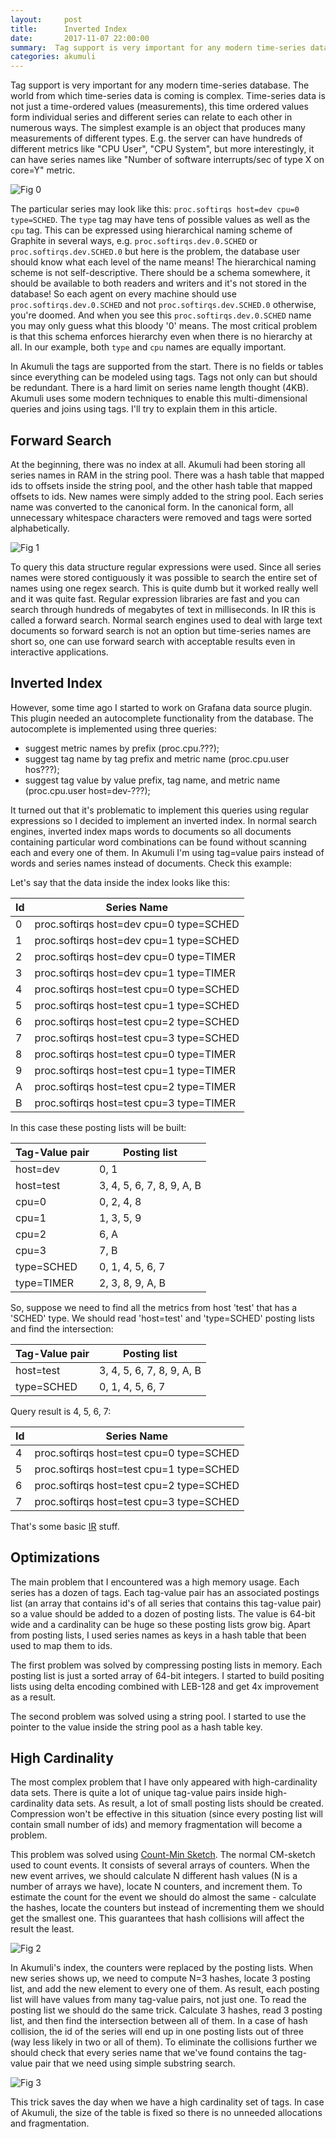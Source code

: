 ```yaml
---
layout:     post
title:      Inverted Index
date:       2017-11-07 22:00:00
summary:  Tag support is very important for any modern time-series database. The world from which time-series data is coming is complex. Time-series data is not just a time-ordered values (measurements), this time ordered values form individual series...
categories: akumuli
---
```


Tag support is very important for any modern time-series database. The world from which time-series data is coming is complex. Time-series data is not just a time-ordered values (measurements), this time ordered values form individual series and different series can relate to each other in numerous ways. The simplest example is an object that produces many measurements of different types. E.g. the server can have hundreds of different metrics like "CPU User", "CPU System", but more interestingly, it can have series names like "Number of software interrupts/sec of type X on core=Y" metric.

![Fig 0](/images/softirqs.png)

The particular series may look like this: `proc.softirqs host=dev cpu=0 type=SCHED`. The `type` tag may have tens of possible values as well as the `cpu` tag. This can be expressed using hierarchical naming scheme of Graphite in several ways, e.g. `proc.softirqs.dev.0.SCHED` or `proc.softirqs.dev.SCHED.0` but here is the problem, the database user should know what each level of the name means! The hierarchical naming scheme is not self-descriptive. There should be a schema somewhere, it should be available to both readers and writers and it's not stored in the database! So each agent on every machine should use `proc.softirqs.dev.0.SCHED` and not `proc.softirqs.dev.SCHED.0` otherwise, you're doomed. And when you see this `proc.softirqs.dev.0.SCHED` name you may only guess what this bloody '0' means.
The most critical problem is that this schema enforces hierarchy even when there is no hierarchy at all. In our example, both `type` and `cpu` names are equally important.

In Akumuli the tags are supported from the start. There is no fields or tables since everything can be modeled using tags. Tags not only can but should be redundant. There is a hard limit on series name length thought (4KB). Akumuli uses some modern techniques to enable this multi-dimensional queries and joins using tags. I'll try to explain them in this article.

## Forward Search

At the beginning, there was no index at all. Akumuli had been storing all series names in RAM in the string pool. There was a hash table that mapped ids to offsets inside the string pool, and the other hash table that mapped offsets to ids. New names were simply added to the string pool. Each series name was converted to the canonical form. In the canonical form, all unnecessary whitespace characters were removed and tags were sorted alphabetically.

![Fig 1](/images/memview.png)

To query this data structure regular expressions were used. Since all series names were stored contiguously it was possible to search the entire set of names using one regex search. This is quite dumb but it worked really well and it was quite fast. Regular expression libraries are fast and you can search through hundreds of megabytes of text in milliseconds. In IR this is called a forward search. Normal search engines used to deal with large text documents so forward search is not an option but time-series names are short so, one can use forward search with acceptable results even in interactive applications.

## Inverted Index

However, some time ago I started to work on Grafana data source plugin. This plugin needed an autocomplete functionality from the database. The autocomplete is implemented using three queries:
- suggest metric names by prefix (proc.cpu.???);
- suggest tag name by tag prefix and metric name (proc.cpu.user hos???);
- suggest tag value by value prefix, tag name, and metric name (proc.cpu.user host=dev-???);

It turned out that it's problematic to implement this queries using regular expressions so I decided to implement an inverted index. In normal search engines, inverted index maps words to documents so all documents containing particular word combinations can be found without scanning each and every one of them. In Akumuli I'm using tag=value pairs instead of words and series names instead of documents. Check this example:

Let's say that the data inside the index looks like this:

|Id|Series Name|
|---|----|
|0|proc.softirqs host=dev cpu=0 type=SCHED|
|1|proc.softirqs host=dev cpu=1 type=SCHED|
|2|proc.softirqs host=dev cpu=0 type=TIMER|
|3|proc.softirqs host=dev cpu=1 type=TIMER|
|4|proc.softirqs host=test cpu=0 type=SCHED|
|5|proc.softirqs host=test cpu=1 type=SCHED|
|6|proc.softirqs host=test cpu=2 type=SCHED|
|7|proc.softirqs host=test cpu=3 type=SCHED|
|8|proc.softirqs host=test cpu=0 type=TIMER|
|9|proc.softirqs host=test cpu=1 type=TIMER|
|A|proc.softirqs host=test cpu=2 type=TIMER|
|B|proc.softirqs host=test cpu=3 type=TIMER|

In this case these posting lists will be built:

|Tag-Value pair| Posting list|
|--------|--------|
|host=dev|0, 1|
|host=test|3, 4, 5, 6, 7, 8, 9, A, B|
|cpu=0|0, 2, 4, 8|
|cpu=1|1, 3, 5, 9|
|cpu=2|6, A|
|cpu=3|7, B|
|type=SCHED|0, 1, 4, 5, 6, 7|
|type=TIMER|2, 3, 8, 9, A, B|

So, suppose we need to find all the metrics from host 'test' that has a 'SCHED' type. We should read 'host=test' and 'type=SCHED' posting lists and find the intersection:

|Tag-Value pair| Posting list|
|--------|--------|
|host=test|3, 4, 5, 6, 7, 8, 9, A, B|
|type=SCHED|0, 1, 4, 5, 6, 7|

Query result is 4, 5, 6, 7:

|Id|Series Name|
|--|-----------|
|4|proc.softirqs host=test cpu=0 type=SCHED|
|5|proc.softirqs host=test cpu=1 type=SCHED|
|6|proc.softirqs host=test cpu=2 type=SCHED|
|7|proc.softirqs host=test cpu=3 type=SCHED|

That's some basic [IR](https://en.wikipedia.org/wiki/Standard_Boolean_model) stuff.

## Optimizations

The main problem that I encountered was a high memory usage. Each series has a dozen of tags. Each tag-value pair has an associated postings list (an array that contains id's of all series that contains this tag-value pair) so a value should be added to a dozen of posting lists. The value is 64-bit wide and a cardinality can be huge so these posting lists grow big. Apart from posting lists, I used series names as keys in a hash table that been used to map them to ids.

The first problem was solved by compressing posting lists in memory. Each posting list is just a sorted array of 64-bit integers. I started to build positing lists using delta encoding combined with LEB-128 and get 4x improvement as a result.

The second problem was solved using a string pool. I started to use the pointer to the value inside the string pool as a hash table key.

## High Cardinality

The most complex problem that I have only appeared with high-cardinality data sets. There is quite a lot of unique tag-value pairs inside high-cardinality data sets. As result, a lot of small posting lists should be created. Compression won't be effective in this situation (since every posting list will contain small number of ids) and memory fragmentation will become a problem.

This problem was solved using [Count-Min Sketch](https://en.wikipedia.org/wiki/Count%E2%80%93min_sketch). The normal CM-sketch used to count events. It consists of several arrays of counters. When the new event arrives, we should calculate N different hash values (N is a number of arrays we have), locate N counters, and increment them. To estimate the count for the event we should do almost the same - calculate the hashes, locate the counters but instead of incrementing them we should get the smallest one. This guarantees that hash collisions will affect the result the least.

![Fig 2](/images/count-min1.jpg)

In Akumuli's index, the counters were replaced by the posting lists. When new series shows up, we need to compute N=3 hashes, locate 3 posting list, and add the new element to every one of them. As result, each posting list will have values from many tag-value pairs, not just one.
To read the posting list we should do the same trick. Calculate 3 hashes, read 3 posting list, and then find the intersection between all of them. In a case of hash collision, the id of the series will end up in one posting lists out of three (way less likely in two or all of them). To eliminate the collisions further we should check that every series name that we've found contains the tag-value pair that we need using simple substring search.

![Fig 3](/images/sketch_index1.png)

This trick saves the day when we have a high cardinality set of tags. In case of Akumuli, the size of the table is fixed so there is no unneeded allocations and fragmentation.

